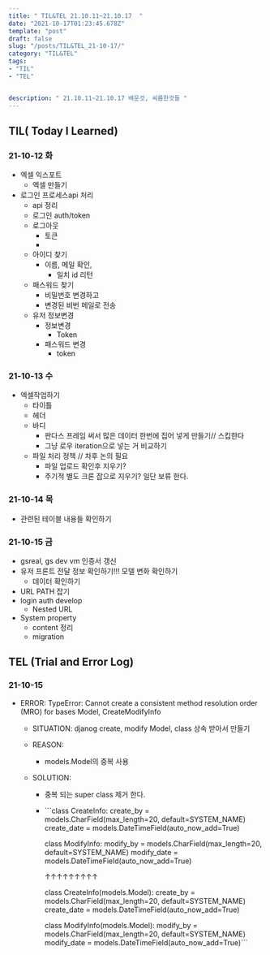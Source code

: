 ```yaml
---
title: " TIL&TEL 21.10.11~21.10.17  "
date: "2021-10-17T01:23:45.678Z"
template: "post"
draft: false
slug: "/posts/TIL&TEL_21-10-17/"
category: "TIL&TEL"
tags:
- "TIL"
- "TEL"


description: " 21.10.11~21.10.17 배운것, 씨름한것들 "
---
```


## TIL( Today I Learned)

### 21-10-12 화

- 엑셀 익스포트
    - 엑셀 만들기
- 로그인 프로세스api 처리
    - api 정리
    - 로그인 auth/token
    - 로그아웃
        - 토큰
        - 
    - 아이디 찾기
        - 이름, 메일 확인,
            - 일치 id 리턴
    - 패스워드 찾기
        - 비밀번호 변경하고
        - 변경된 비번 메일로 전송
    - 유저 정보변경
        - 정보변경
            - Token
        - 패스워드 변경
            - token

### 21-10-13 수

- 엑셀작업하기
    - 타이틀
    - 헤더
    - 바디
        - 판다스 프레임 써서 많은 데이터 한번에 집어 넣게 만들기// 스킵한다
        - 그냥 로우 iteration으로 넣는 거 비교하기
    - 파일 처리 정책 // 차후 논의 필요
        - 파일 업로드 확인후 지우기? 
        - 주기적 별도 크론 잡으로 지우기? 일단 보류 한다.

### 21-10-14 목

- 관련된 테이블 내용들 확인하기

### 21-10-15 금

- gsreal, gs dev vm 인증서 갱신
- 유저 프론트 전달 정보 확인하기!!! 모델 변화 확인하기
    - 데이터 확인하기
- URL PATH 잡기 
- login auth develop
    - Nested URL
- System property 
    - content 정리
    - migration




## TEL (Trial and Error Log)

### 21-10-15

- ERROR: TypeError: Cannot create a consistent method resolution order (MRO) for bases Model, CreateModifyInfo

    - SITUATION: djanog create, modify Model, class 상속 받아서 만들기

    - REASON:

        - models.Model의 중복 사용

    - SOLUTION:

        - 중복 되는 super class 제거 한다. 

        - \```class CreateInfo:
            create_by = models.CharField(max_length=20, default=SYSTEM_NAME)
            create_date = models.DateTimeField(auto_now_add=True)

            
            class ModifyInfo:
            modify_by = models.CharField(max_length=20, default=SYSTEM_NAME)
            modify_date = models.DateTimeField(auto_now_add=True)

            ↑↑↑↑↑↑↑↑↑

            class CreateInfo(models.Model):
            create_by = models.CharField(max_length=20, default=SYSTEM_NAME)
            create_date = models.DateTimeField(auto_now_add=True)

            class ModifyInfo(models.Model):
            modify_by = models.CharField(max_length=20, default=SYSTEM_NAME)
            modify_date = models.DateTimeField(auto_now_add=True)```